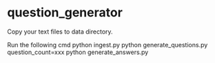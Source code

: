 # question_generator

Copy your text files to data directory.

Run the following cmd
    python ingest.py
    python generate_questions.py question_count=xxx
    python generate_answers.py